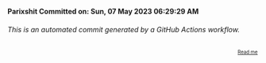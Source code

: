 **Parixshit Committed on: Sun, 07 May 2023 06:29:29 AM** <!-- 5777e6cc-eeac-4055-bd2f-bda9846abafe -->

###### This is an automated commit generated by a GitHub Actions workflow.

<div align="right"><sub><sup><a href="https://github.com/Parixshit/AutoCommit.git">Read me</a></sup></sub></div>
